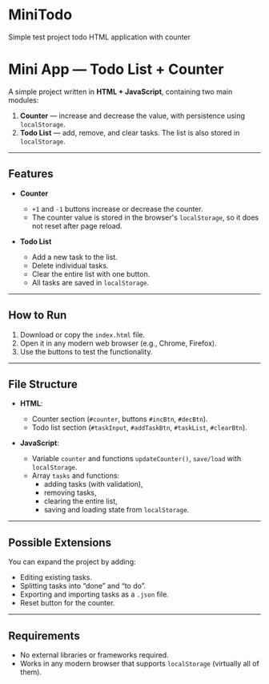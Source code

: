 # MiniTodo
Simple test project todo HTML application with counter

# Mini App — Todo List + Counter

A simple project written in **HTML + JavaScript**, containing two main modules:
1. **Counter** — increase and decrease the value, with persistence using `localStorage`.
2. **Todo List** — add, remove, and clear tasks. The list is also stored in `localStorage`.

---

## Features

- **Counter**
  - `+1` and `-1` buttons increase or decrease the counter.
  - The counter value is stored in the browser's `localStorage`, so it does not reset after page reload.

- **Todo List**
  - Add a new task to the list.
  - Delete individual tasks.
  - Clear the entire list with one button.
  - All tasks are saved in `localStorage`.

---

## How to Run

1. Download or copy the `index.html` file.
2. Open it in any modern web browser (e.g., Chrome, Firefox).
3. Use the buttons to test the functionality.

---

## File Structure

- **HTML**:
  - Counter section (`#counter`, buttons `#incBtn`, `#decBtn`).
  - Todo list section (`#taskInput`, `#addTaskBtn`, `#taskList`, `#clearBtn`).

- **JavaScript**:
  - Variable `counter` and functions `updateCounter()`, `save/load` with `localStorage`.
  - Array `tasks` and functions:
    - adding tasks (with validation),
    - removing tasks,
    - clearing the entire list,
    - saving and loading state from `localStorage`.

---

## Possible Extensions

You can expand the project by adding:
- Editing existing tasks.
- Splitting tasks into “done” and “to do”.
- Exporting and importing tasks as a `.json` file.
- Reset button for the counter.

---

## Requirements

- No external libraries or frameworks required.
- Works in any modern browser that supports `localStorage` (virtually all of them).